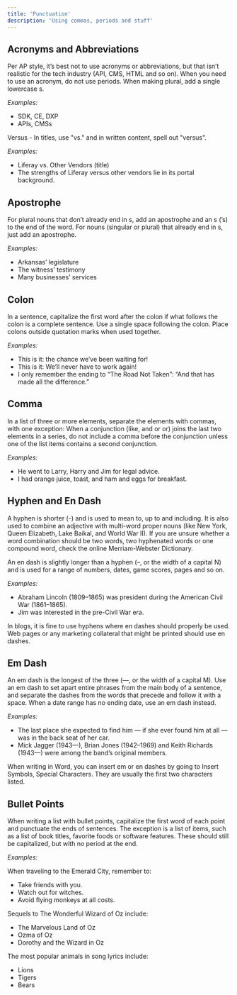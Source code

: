 ```yaml
---
title: 'Punctuation'
description: 'Using commas, periods and stuff'
---
```


## Acronyms and Abbreviations

Per AP style, it’s best not to use acronyms or abbreviations, but that isn’t realistic for the tech industry (API, CMS, HTML and so on). When you need to use an acronym, do not use periods. When making plural, add a single lowercase s.

_Examples:_

-   SDK, CE, DXP
-   APIs, CMSs

Versus - In titles, use "vs." and in written content, spell out "versus".

_Examples:_

-   Liferay vs. Other Vendors (title)
-   The strengths of Liferay versus other vendors lie in its portal background.

## Apostrophe

For plural nouns that don’t already end in s, add an apostrophe and an s (’s) to the end of the word. For nouns (singular or plural) that already end in s, just add an apostrophe.

_Examples:_

-   Arkansas’ legislature
-   The witness’ testimony
-   Many businesses’ services

## Colon

In a sentence, capitalize the first word after the colon if what follows the colon is a complete sentence. Use a single space following the colon. Place colons outside quotation marks when used together.

_Examples:_

-   This is it: the chance we’ve been waiting for!
-   This is it: We’ll never have to work again!
-   I only remember the ending to “The Road Not Taken”: “And that has made all the difference.”

## Comma

In a list of three or more elements, separate the elements with commas, with one exception: When a conjunction (like, and or or) joins the last two elements in a series, do not include a comma before the conjunction unless one of the list items contains a second conjunction.

_Examples:_

-   He went to Larry, Harry and Jim for legal advice.
-   I had orange juice, toast, and ham and eggs for breakfast.

## Hyphen and En Dash

A hyphen is shorter (-) and is used to mean to, up to and including. It is also used to combine an adjective with multi-word proper nouns (like New York, Queen Elizabeth, Lake Baikal, and World War II). If you are unsure whether a word combination should be two words, two hyphenated words or one compound word, check the online Merriam-Webster Dictionary.

An en dash is slightly longer than a hyphen (–, or the width of a capital N) and is used for a range of numbers, dates, game scores, pages and so on.

_Examples:_

-   Abraham Lincoln (1809–1865) was president during the American Civil War (1861–1865).
-   Jim was interested in the pre-Civil War era.

In blogs, it is fine to use hyphens where en dashes should properly be used. Web pages or any marketing collateral that might be printed should use en dashes.

## Em Dash

An em dash is the longest of the three (—, or the width of a capital M). Use an em dash to set apart entire phrases from the main body of a sentence, and separate the dashes from the words that precede and follow it with a space. When a date range has no ending date, use an em dash instead.

_Examples:_

-   The last place she expected to find him — if she ever found him at all — was in the back seat of her car.
-   Mick Jagger (1943—), Brian Jones (1942–1969) and Keith Richards (1943—) were among the band’s original members.

When writing in Word, you can insert em or en dashes by going to Insert Symbols, Special Characters. They are usually the first two characters listed.

## Bullet Points

When writing a list with bullet points, capitalize the first word of each point and punctuate the ends of sentences. The exception is a list of items, such as a list of book titles, favorite foods or software features. These should still be capitalized, but with no period at the end.

_Examples:_

When traveling to the Emerald City, remember to:

-   Take friends with you.
-   Watch out for witches.
-   Avoid flying monkeys at all costs.

Sequels to The Wonderful Wizard of Oz include:

-   The Marvelous Land of Oz
-   Ozma of Oz
-   Dorothy and the Wizard in Oz

The most popular animals in song lyrics include:

-   Lions
-   Tigers
-   Bears
